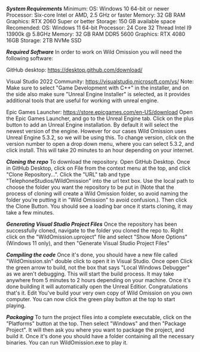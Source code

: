 *****System Requirements*****
Minimum:
    OS: Windows 10 64-bit or newer
    Processor: Six-core Intel or AMD, 2.5 GHz or faster
    Memory: 32 GB RAM
    Graphics: RTX 2060 Super or better
    Storage: 150 GB available space
Recomended:
    OS: Windows 11 64-bit
    Processor: 24 Core 32 Thread Intel I9 13900k @ 5.8GHz
    Memory: 32 GB RAM DDR5 5600
    Graphics: RTX 4080 16GB
    Storage: 2TB NVMe SSD

*****Required Software*****
In order to work on Wild Omission you will need the following software:

GitHub desktop: https://desktop.github.com/download/

Visual Studio 2022 Community: https://visualstudio.microsoft.com/vs/
      Note: Make sure to select "Game Development with C++" in the installer, and on the side also make sure "Unreal Engine Installer" is selected, as it provides additional tools that are useful for working with unreal engine.

Epic Games Launcher: https://store.epicgames.com/en-US/download
      Open the Epic Games Launcher, and go to the Unreal Engine tab. Click on the plus button to add an Unreal Engine installation.
      By default it will select the newest version of the engine. However for our cases Wild Omission uses Unreal Engine 5.3.2, so we will be using this.
      To change version, click on the version number to open a drop down menu, where you can select 5.3.2, and click install. This will take 20 minutes to an hour depending on your internet.

*****Cloning the repo*****
To download the repository. Open GitHub Desktop. Once in GitHub Desktop, click on File from the context menu at the top, and click "Clone Repository...".
Click the "URL" tab and type "TelephoneStudios/WildOmission" into the url text box. Use the local path to choose the folder you want the repository to be put in (Note that the process of cloning will create a Wild Omission
folder, so avoid naming the folder you're putting it in "Wild Omission" to avoid confusion.). Then click the Clone Button.
You should see a loading bar once it starts cloning, it may take a few minutes.

*****Generating Visual Studio Project Files*****
Once the repository has been successfully cloned, navigate to the folder you cloned the repo to.
Right click on the "WildOmission.uproject" file and select "Show More Options" (Windows 11 only), and then "Generate Visual Studio Project Files"

*****Compiling the code*****
Once it's done, you should have a new file called "WildOmission.sln" double click to open it in Visual Studio.
Once open Click the green arrow to build, not the box that says "Local Windows Debugger" as we aren't debugging. This will start the build process. It may take anywhere from 5 minutes to 2 hours depending on your machine.
Once it's done building it will automatically open the Unreal Editior.
Congratulations that's it. Edit
You've build your very own copy of Wild Omission on you own computer. You can now click the green play button at the top to start playing.

*****Packaging*****
To turn the project files into a complete executable, click on the "Platforms" button at the top. Then select "Windows" and then "Package Project". It will then ask you where you want to package the project, and build it.
Once it's done you should have a folder containing all the necessary binaries. You can run WildOmission.exe to play it.
